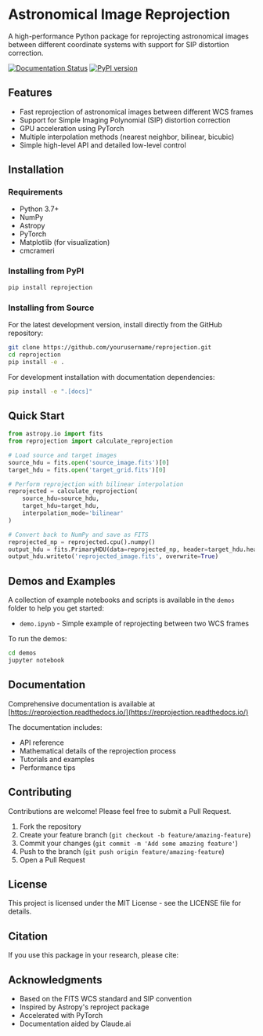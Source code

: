 # Astronomical Image Reprojection

A high-performance Python package for reprojecting astronomical images between different coordinate systems with support for SIP distortion correction.

[![Documentation Status](https://readthedocs.org/projects/reprojection/badge/?version=latest)](https://reprojection.readthedocs.io/en/latest/?badge=latest)
[![PyPI version](https://badge.fury.io/py/reprojection.svg)](https://badge.fury.io/py/reprojection)

## Features

- Fast reprojection of astronomical images between different WCS frames
- Support for Simple Imaging Polynomial (SIP) distortion correction
- GPU acceleration using PyTorch
- Multiple interpolation methods (nearest neighbor, bilinear, bicubic)
- Simple high-level API and detailed low-level control

## Installation

### Requirements

- Python 3.7+
- NumPy
- Astropy
- PyTorch
- Matplotlib (for visualization)
- cmcrameri

### Installing from PyPI

```bash
pip install reprojection
```

### Installing from Source

For the latest development version, install directly from the GitHub repository:

```bash
git clone https://github.com/yourusername/reprojection.git
cd reprojection
pip install -e .
```

For development installation with documentation dependencies:

```bash
pip install -e ".[docs]"
```

## Quick Start

```python
from astropy.io import fits
from reprojection import calculate_reprojection

# Load source and target images
source_hdu = fits.open('source_image.fits')[0]
target_hdu = fits.open('target_grid.fits')[0]

# Perform reprojection with bilinear interpolation
reprojected = calculate_reprojection(
    source_hdu=source_hdu, 
    target_hdu=target_hdu,
    interpolation_mode='bilinear'
)

# Convert back to NumPy and save as FITS
reprojected_np = reprojected.cpu().numpy()
output_hdu = fits.PrimaryHDU(data=reprojected_np, header=target_hdu.header)
output_hdu.writeto('reprojected_image.fits', overwrite=True)
```

## Demos and Examples

A collection of example notebooks and scripts is available in the `demos` folder to help you get started:

- `demo.ipynb` - Simple example of reprojecting between two WCS frames

To run the demos:

```bash
cd demos
jupyter notebook
```

## Documentation

Comprehensive documentation is available at [https://reprojection.readthedocs.io/](https://reprojection.readthedocs.io/)

The documentation includes:
- API reference
- Mathematical details of the reprojection process
- Tutorials and examples
- Performance tips

## Contributing

Contributions are welcome! Please feel free to submit a Pull Request.

1. Fork the repository
2. Create your feature branch (`git checkout -b feature/amazing-feature`)
3. Commit your changes (`git commit -m 'Add some amazing feature'`)
4. Push to the branch (`git push origin feature/amazing-feature`)
5. Open a Pull Request

## License

This project is licensed under the MIT License - see the LICENSE file for details.

## Citation

If you use this package in your research, please cite:



## Acknowledgments

- Based on the FITS WCS standard and SIP convention
- Inspired by Astropy's reproject package
- Accelerated with PyTorch
- Documentation aided by Claude.ai
